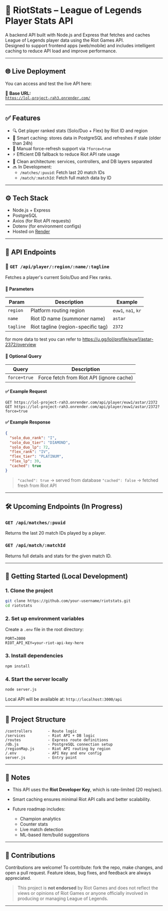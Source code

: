 # 🔹 RiotStats – League of Legends Player Stats API

A backend API built with Node.js and Express that fetches and caches League of Legends player data using the Riot Games API.  
Designed to support frontend apps (web/mobile) and includes intelligent caching to reduce API load and improve performance.

---

## 🌐 Live Deployment

You can access and test the live API here:

📍 **Base URL:**  
[`https://lol-project-rah3.onrender.com/`](https://lol-project-rah3.onrender.com/)

---

## ✅ Features

- 🔍 Get player ranked stats (Solo/Duo + Flex) by Riot ID and region
- 🧠 Smart caching: stores data in PostgreSQL and refreshes if stale (older than 24h)
- 🔁 Manual force-refresh support via `?force=true`
- ⚡ Efficient DB fallback to reduce Riot API rate usage
- 🧱 Clean architecture: services, controllers, and DB layers separated
- 🔜 In Development:
  - `/matches/:puuid`: Fetch last 20 match IDs
  - `/match/:matchId`: Fetch full match data by ID

---

## ⚙️ Tech Stack

- Node.js + Express
- PostgreSQL
- Axios (for Riot API requests)
- Dotenv (for environment configs)
- Hosted on [Render](https://render.com)

---

## 🧭 API Endpoints

### 📌 `GET /api/player/:region/:name/:tagline`

Fetches a player's current Solo/Duo and Flex ranks.

#### 🔧 Parameters

| Param    | Description                        | Example    |
|----------|------------------------------------|------------|
| `region` | Platform routing region            | `euw1`, `na1`, `kr` |
| `name`   | Riot ID name (summoner name)       | `astar`    |
| `tagline`| Riot tagline (region-specific tag) | `2372`      |

for more data to test you can refer to https://u.gg/lol/profile/euw1/astar-2372/overview

#### 🔄 Optional Query

| Query      | Description                           |
|------------|---------------------------------------|
| `force=true` | Force fetch from Riot API (ignore cache) |

#### ✅ Example Request

```http
GET https://lol-project-rah3.onrender.com/api/player/euw1/astar/2372
GET https://lol-project-rah3.onrender.com/api/player/euw1/astar/2372?force=true
````

#### ✅ Example Response

```json
{
  "solo_duo_rank": "I",
  "solo_duo_tier": "DIAMOND",
  "solo_duo_lp": 72,
  "flex_rank": "IV",
  "flex_tier": "PLATINUM",
  "flex_lp": 39,
  "cached": true
}
```

> `"cached": true` → served from database
> `"cached": false` → fetched fresh from Riot API

---

## 🛠️ Upcoming Endpoints (In Progress)

### `GET /api/matches/:puuid`

Returns the last 20 match IDs played by a player.

### `GET /api/match/:matchId`

Returns full details and stats for the given match ID.

---

## 🚀 Getting Started (Local Development)

### 1. Clone the project

```bash
git clone https://github.com/your-username/riotstats.git
cd riotstats
```

### 2. Set up environment variables

Create a `.env` file in the root directory:

```env
PORT=3000
RIOT_API_KEY=your-riot-api-key-here
```

### 3. Install dependencies

```bash
npm install
```

### 4. Start the server locally

```bash
node server.js
```

Local API will be available at: `http://localhost:3000/api`

---

## 📁 Project Structure

```
/controllers       - Route logic
/services          - Riot API + DB logic
/routes            - Express route definitions
/db.js             - PostgreSQL connection setup
/regionMap.js      - Riot API routing by region
/.env              - API Key and env config
server.js          - Entry point
```

---

## 📌 Notes

* This API uses the **Riot Developer Key**, which is rate-limited (20 req/sec).
* Smart caching ensures minimal Riot API calls and better scalability.
* Future roadmap includes:

  * Champion analytics
  * Counter stats
  * Live match detection
  * ML-based item/build suggestions

---

## 🤝 Contributions

Contributions are welcome!
To contribute: fork the repo, make changes, and open a pull request. Feature ideas, bug fixes, and feedback are always appreciated.

> This project is **not endorsed** by Riot Games and does not reflect the views or opinions of Riot Games or anyone officially involved in producing or managing League of Legends.

---
